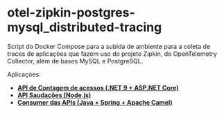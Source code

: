 # otel-zipkin-postgres-mysql_distributed-tracing
Script do Docker Compose para a subida de ambiente para a coleta de traces de aplicações que fazem uso do projeto Zipkin, do OpenTelemetry Collector, além de bases MySQL e PostgreSQL.

Aplicações:
- [**API de Contagem de acessos (.NET 9 + ASP.NET Core)**](https://github.com/renatogroffe/aspnetcore9-otel-jaeger-postgres-mysql_apicontagem)
- [**API Saudações (Node.js)**](https://github.com/renatogroffe/nodejs-otel-jaeger_apisaudacoes)
- [**Consumer das APIs (Java + Spring + Apache Camel)**](https://github.com/renatogroffe/java-spring-camel-otel-jaeger-postgres-mysql_consumoapis)
